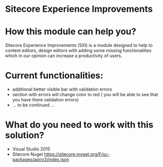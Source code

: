 # Sitecore Experience Improvements

# How this module can help you?
Sitecore Experience Improvements (SXI) is a module designed to help to content editors, design editors with adding some missing functionalities which in our opinion can increase a productivity of users. 

# Current functionalities:
- additional better visible bar with validation errors
- section with errors will change color to red ( you will be able to see that you have there validation errors)
- ... to be continued ...

# What do you need to work with this solution?
- Visual Studio 2015
- Sitecore Nuget https://sitecore.myget.org/F/sc-packages/api/v3/index.json
